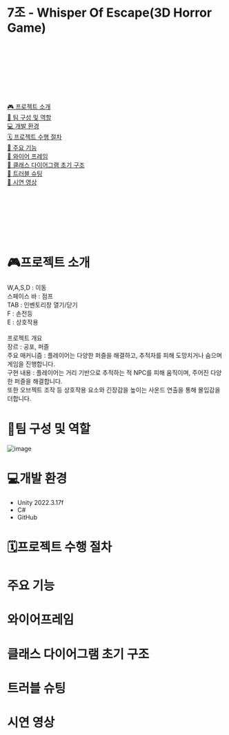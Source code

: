 # 7조 - Whisper Of Escape(3D Horror Game)<br><br><br><br><br>


[🎮 프로젝트 소개](#프로젝트-소개)  
[👥 팀 구성 및 역할](#팀-구성-및-역할)  
[💻 개발 환경](#개발-환경시연-영상)  
[🗓️ 프로젝트 수행 절차](#%EF%B8%8F프로젝트-수행-절차)  
[🧩 주요 기능](#주요-기능)  
[📐 와이어 프레임](#와이어프레임)  
[🧠 클래스 다이어그램 초기 구조](#클래스-다이어그램-초기-구조)  
[🐞 트러블 슈팅](#트러블-슈팅)  
[🎥 시연 영상](#시연-영상)


<br><br><br><br><br><br>
# 🎮프로젝트 소개<br>
W,A,S,D : 이동<br>
스페이스 바 : 점프<br>
TAB : 인벤토리창 열기/닫기<br>
F : 손전등<br>
E : 상호작용<br><br>
프로젝트 개요<br>
장르 : 공포, 퍼즐<br>
주요 매커니즘 : 플레이어는 다양한 퍼즐을 해결하고, 추적자를 피해 도망치거나 숨으며 게임을 진행합니다.<br>
구현 내용 : 플레이어는 거리 기반으로 추적하는 적 NPC를 피해 움직이며, 주어진 다양한 퍼즐을 해결합니다.<br>또한 오브젝트 조작 등 상호작용 요소와 긴장감을 높이는 사운드 연출을 통해 몰입감을 더합니다.<br>

# 👥팀 구성 및 역할<br>
![image](https://github.com/user-attachments/assets/e90722aa-b2b7-40f1-a102-cb54faefe5a9)

# 💻개발 환경<br>
* Unity 2022.3.17f<br>
* C#<br>
* GitHub<br>
# 🗓️프로젝트 수행 절차<br>
# 주요 기능<br>
# 와이어프레임<br>
# 클래스 다이어그램 초기 구조<br>
# 트러블 슈팅<br>
# 시연 영상<br>
